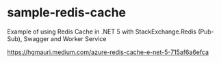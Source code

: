 #  sample-redis-cache
Example of using Redis Cache in .NET 5 with StackExchange.Redis (Pub-Sub), Swagger and Worker Service 

https://hgmauri.medium.com/azure-redis-cache-e-net-5-715af6a6efca
